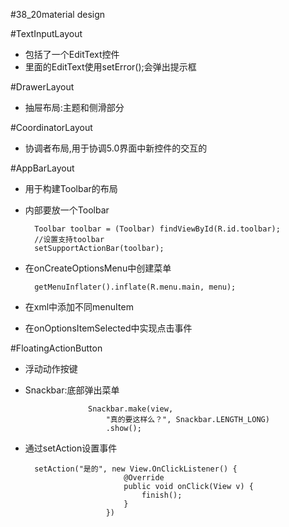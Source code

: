 #38_20material design

#TextInputLayout
- 包括了一个EditText控件
- 里面的EditText使用setError();会弹出提示框

#DrawerLayout
- 抽屉布局:主题和侧滑部分

#CoordinatorLayout
- 协调者布局,用于协调5.0界面中新控件的交互的

#AppBarLayout
- 用于构建Toolbar的布局
- 内部要放一个Toolbar

        Toolbar toolbar = (Toolbar) findViewById(R.id.toolbar);
        //设置支持toolbar
        setSupportActionBar(toolbar);
- 在onCreateOptionsMenu中创建菜单

     	getMenuInflater().inflate(R.menu.main, menu);
- 在xml中添加不同menuItem
- 在onOptionsItemSelected中实现点击事件

#FloatingActionButton
- 浮动动作按键
- Snackbar:底部弹出菜单

                    Snackbar.make(view,
                        "真的要这样么？", Snackbar.LENGTH_LONG)
                        .show();

- 通过setAction设置事件

    	setAction("是的", new View.OnClickListener() {
                            @Override
                            public void onClick(View v) {
                                finish();
                            }
                        })
